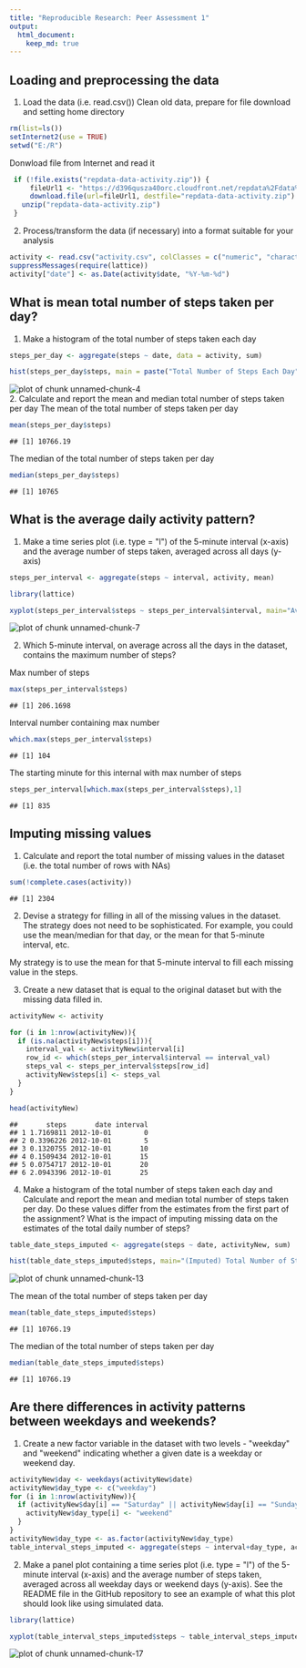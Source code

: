 ```yaml
---
title: "Reproducible Research: Peer Assessment 1"
output: 
  html_document:
    keep_md: true
---
```



## Loading and preprocessing the data
1. Load the data (i.e. read.csv())
Clean old data, prepare for file download and setting home directory

```r
rm(list=ls())
setInternet2(use = TRUE)
setwd("E:/R")
```

Donwload file from Internet and read it 

```r
 if (!file.exists("repdata-data-activity.zip")) { 
     fileUrl1 <- "https://d396qusza40orc.cloudfront.net/repdata%2Fdata%2Factivity.zip"
     download.file(url=fileUrl1, destfile="repdata-data-activity.zip")
   unzip("repdata-data-activity.zip") 
 }
```

2. Process/transform the data (if necessary) into a format suitable for your analysis

```r
activity <- read.csv("activity.csv", colClasses = c("numeric", "character", "numeric"))
suppressMessages(require(lattice))
activity["date"] <- as.Date(activity$date, "%Y-%m-%d")
```


## What is mean total number of steps taken per day?
 1. Make a histogram of the total number of steps taken each day

```r
steps_per_day <- aggregate(steps ~ date, data = activity, sum)

hist(steps_per_day$steps, main = paste("Total Number of Steps Each Day"), col="blue", xlab="Number of Steps", ylab = "Days")
```

<img src="figure/unnamed-chunk-4-1.png" title="plot of chunk unnamed-chunk-4" alt="plot of chunk unnamed-chunk-4" style="display: block; margin: auto;" />
 2. Calculate and report the mean and median total number of steps taken per day
The mean of the  total number of steps taken per day

```r
mean(steps_per_day$steps)
```

```
## [1] 10766.19
```
 The median of the total number of steps taken per day

```r
median(steps_per_day$steps)
```

```
## [1] 10765
```



## What is the average daily activity pattern?
1. Make a time series plot (i.e. type = "l") of the 5-minute interval (x-axis) and the average number of steps taken, averaged across all days (y-axis)


```r
steps_per_interval <- aggregate(steps ~ interval, activity, mean)

library(lattice)

xyplot(steps_per_interval$steps ~ steps_per_interval$interval, main="Average Steps per Day by Interval",xlab="Interval", ylab="Steps",type="l")
```

<img src="figure/unnamed-chunk-7-1.png" title="plot of chunk unnamed-chunk-7" alt="plot of chunk unnamed-chunk-7" style="display: block; margin: auto;" />

2. Which 5-minute interval, on average across all the days in the dataset, contains the maximum number of steps?

Max number of steps

```r
max(steps_per_interval$steps)
```

```
## [1] 206.1698
```
Interval number containing max number

```r
which.max(steps_per_interval$steps)
```

```
## [1] 104
```
The starting minute for this internal with max number of steps

```r
steps_per_interval[which.max(steps_per_interval$steps),1]
```

```
## [1] 835
```

## Imputing missing values

1. Calculate and report the total number of missing values in the dataset (i.e. the total number of rows with NAs)

```r
sum(!complete.cases(activity))
```

```
## [1] 2304
```
2. Devise a strategy for filling in all of the missing values in the dataset. The strategy does not need to be sophisticated. For example, you could use the mean/median for that day, or the mean for that 5-minute interval, etc.

My strategy is to use the mean for that 5-minute interval to fill each missing value in the steps.

3. Create a new dataset that is equal to the original dataset but with the missing data filled in.

```r
activityNew <- activity

for (i in 1:nrow(activityNew)){
  if (is.na(activityNew$steps[i])){
    interval_val <- activityNew$interval[i]
    row_id <- which(steps_per_interval$interval == interval_val)
    steps_val <- steps_per_interval$steps[row_id]
    activityNew$steps[i] <- steps_val
  }
}

head(activityNew)
```

```
##       steps       date interval
## 1 1.7169811 2012-10-01        0
## 2 0.3396226 2012-10-01        5
## 3 0.1320755 2012-10-01       10
## 4 0.1509434 2012-10-01       15
## 5 0.0754717 2012-10-01       20
## 6 2.0943396 2012-10-01       25
```

4. Make a histogram of the total number of steps taken each day and Calculate and report the mean and median total number of steps taken per day. Do these values differ from the estimates from the first part of the assignment? What is the impact of imputing missing data on the estimates of the total daily number of steps?


```r
table_date_steps_imputed <- aggregate(steps ~ date, activityNew, sum)

hist(table_date_steps_imputed$steps, main="(Imputed) Total Number of Steps Each Day", col="blue", xlab="Number of Steps", ylab = "Days")
```

<img src="figure/unnamed-chunk-13-1.png" title="plot of chunk unnamed-chunk-13" alt="plot of chunk unnamed-chunk-13" style="display: block; margin: auto;" />

The mean of the total number of steps taken per day

```r
mean(table_date_steps_imputed$steps)
```

```
## [1] 10766.19
```
 The median of the total number of steps taken per day

```r
median(table_date_steps_imputed$steps)
```

```
## [1] 10766.19
```


## Are there differences in activity patterns between weekdays and weekends?

1. Create a new factor variable in the dataset with two levels - "weekday" and "weekend" indicating whether a given date is a weekday or weekend day.

```r
activityNew$day <- weekdays(activityNew$date)
activityNew$day_type <- c("weekday")
for (i in 1:nrow(activityNew)){
  if (activityNew$day[i] == "Saturday" || activityNew$day[i] == "Sunday"){
    activityNew$day_type[i] <- "weekend"
  }
}
activityNew$day_type <- as.factor(activityNew$day_type)
table_interval_steps_imputed <- aggregate(steps ~ interval+day_type, activityNew, mean)
```

2. Make a panel plot containing a time series plot (i.e. type = "l") of the 5-minute interval (x-axis) and the average number of steps taken, averaged across all weekday days or weekend days (y-axis). See the README file in the GitHub repository to see an example of what this plot should look like using simulated data.


```r
library(lattice)

xyplot(table_interval_steps_imputed$steps ~ table_interval_steps_imputed$interval|table_interval_steps_imputed$day_type, main="Average Steps per Day by Interval",xlab="Interval", ylab="Steps",layout=c(1,2), type="l")
```

<img src="figure/unnamed-chunk-17-1.png" title="plot of chunk unnamed-chunk-17" alt="plot of chunk unnamed-chunk-17" style="display: block; margin: auto;" />
